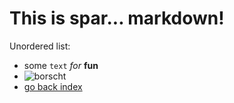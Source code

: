 ﻿# This is spar... markdown!
Unordered list:

* some `text` *for* **fun**
* ![borscht](borscht.jpg)
* [go back index](index)
